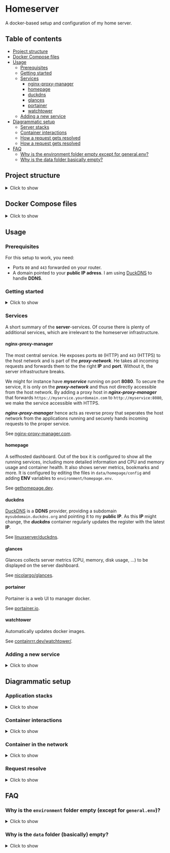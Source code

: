 # Homeserver

A docker-based setup and configuration of my home server.

<!-- TOC ignore:true -->
## Table of contents
<!-- TOC -->

- [Project structure](#project-structure)
- [Docker Compose files](#docker-compose-files)
- [Usage](#usage)
    - [Prerequisites](#prerequisites)
    - [Getting started](#getting-started)
    - [Services](#services)
        - [nginx-proxy-manager](#nginx-proxy-manager)
        - [homepage](#homepage)
        - [duckdns](#duckdns)
        - [glances](#glances)
        - [portainer](#portainer)
        - [watchtower](#watchtower)
    - [Adding a new service](#adding-a-new-service)
- [Diagrammatic setup](#diagrammatic-setup)
    - [Server stacks](#server-stacks)
    - [Container interactions](#container-interactions)
    - [How a request gets resolved](#how-a-request-gets-resolved)
    - [How a request gets resolved](#how-a-request-gets-resolved)
- [FAQ](#faq)
    - [Why is the environment folder empty except for general.env?](#why-is-the-environment-folder-empty-except-for-generalenv)
    - [Why is the data folder basically empty?](#why-is-the-data-folder-basically-empty)

<!-- /TOC -->

## Project structure
<details>

<summary>Click to show</summary>


- `compose` contains docker-compose files for various services.
- `data` contains the data for the services.
- `environment` contains `.env` files for the services.

A service ***myService*** is defined in its docker-compose file `compose/myservice.yml`:

```yml
version: '3'
services:
    myservice:
        image: my/service:latest
        volumes:
            - ./data/myservice:/data
        env_file:
            - ./environment/myservice.env
```

It usually has a directory `data/myservice` that is mapped as a docker volume and an environment file `environment/myservice.env` that is given into the container.

</details>

## Docker Compose files
<details>

<summary>Click to show</summary>

A full-fledged docker compose file can look like this:

```yml
version: '3'

name: homeserver

services:

    myservice:
        image: my/service:latest
        container_name: myservice
        volumes:
            - ./data/myservice/config:/config
            - /some/other/directory/media:/media
        networks:
            - proxy-network
        env_file:
            - ./environment/general.env
            - ./environment/myservice.env
        healthcheck:
            test: curl --fail http://localhost:8080 || exit 1
            interval: 1m
            start_period: 20s
            timeout: 10s
            retries: 3

networks:
    proxy-network:
        external: true
```
- `name: homeserver` is set as the services, even if defined in different docker compose files, should belong to the same stack. Depending on how, when and from where the container is first started, compose might assign them to different stacks. `name: homeserver` overrides that behaviour and assigns all services to the ***homeserver*** stack

- `container_name: myservice`: for a more independent service, the container name will be ***myservice***; for containers that belong or are intended to be run together, they will be named ***purpose-service1***, ***purpose-service2*** and so on.

- While some services do not make use of any volumes, many need at least one volume to store their data or configuration, which will be stored in `data/myservice/config` and hence the volume mapping `./data/myservice/config:/config`. Some might have additional volumes, for instance some media directory `/some/other/directory/media:/media`. The idea is that all data that is needed for the home server setup to run is stored in `data`, while other data, for instance a directory with media, does not strictly belong to the home server setup, but are an independent data source.

- Many, if not almost all, containers are explicitly set to belong to the externally defined ***proxy-network***. This is due to the reverse-proxy setup of the home server and is explained in detail in section TODO.

- Almost all containers receive environment variables via the `general.env` file. This sets, amongst others, the appropriate timezone **TZ** and **UID** and **GID** for containers to be run as the user (and not **root**), which is universal for most containers. Containers that need specific **ENV** variables set (such as passwords, API-keys, ...), get, in addition, the file `environment/myservice.env` as input.

- `healthcheck` is set up with most containers as well; it monitors that the container is well (that the application running inside the container is responding to requests). Thus containers will show `Up 2 hours (healthy)` as status.
</details>

## Usage

### Prerequisites

For this setup to work, you need:

- Ports `80` and `443` forwarded on your router.
- A domain pointed to your **public IP adress**. I am using [DuckDNS](https://duckdns.org) to handle **DDNS**.

### Getting started
<details>

<summary>Click to show</summary>

- **Optional**:
    For the setup to work out of the box, the directory must be located at `\homeserver`.
    ```bash
    sudo cp -r homeserver /homeserver
    ```
    Feel free to skip this and adjust the filepaths throughout this project.

- **Optional**:
    Adjust `environment/general.env` to your UID/GID and timezone.

- **Optional**:
    If you are using (a subdomain of) [DuckDNS](https://duckdns.org), enter *subdomain* and *token* into `environment/duckdns.env`.

- Start essential ***server*** services.
    ```bash
    docker compose -f /homeserver/compose/server.yml up -d
    ```
    This should start, amongst others, ***nginx-proxy-manager***.

- You should now be able to access ***nginx-proxy-manager*** on [http://localhost:81](http://localhost:81). Create an account and login.

- There, you want to create a **SSL**-certificate for your subdomain(s) and point subdomains to the different services.
    - For ***nginx-proxy-manager*** itself, create a new proxy host and point the domain `proxy.yourdomain.duckdns.org` to `http://your-local-ip:81` and enable the SSL-certificate. Now you should be able to access the ***nginx-proxy-manager*** at `proxy.yourdomain.duckdns.org`.

    - Other services that are running on the ***proxy-network*** can be added similarly, by pointing `myservice.yourdomain.duckdns.org` to `http://containername:portnumber`.

    - Services that are running in `network_mode: host` (or not in a container but natively on the host) can be added by using the servers ***local IP***, similarly to ***nginx-proxy-manager***.

- **Optional**:
    To use the convient dashboard, provided by ***homepage***, add the file `environment/homepage.env`. Take a look and adjust the configurations in `data/homepage/config`. There ***ENV*** variables, like `HOMEPAGE_VAR_NPM_URL`, are used. For them to resolve properly, add them in `environment/homepage.env` and rereate the ***server-homepage*** container. If you point the ***homepage*** container to an URL like `dashboard.yourdomain.duckdns.org` you get a neat dashboard showing running services, docker stats and server metrics.

</details>

### Services

A short summary of the **server**-services. Of course there is plenty of additional services, which are irrelevant to the homeserver infrastructure.

#### nginx-proxy-manager
The most central service. He exposes ports `80` (HTTP) and `443` (HTTPS) to the host network and is part of the ***proxy-network***. He takes all incoming requests and forwards them to the the right **IP** and **port**. Without it, the server infrastructure breaks.

We might for instance have ***myservice*** running on port **8080**. To secure the service, it is only on the ***proxy-network*** and thus not directly accessible from the host network.
By adding a proxy host in ***nginx-proxy-manager*** that forwards `https://myservice.yourdomain.com` to `http://myservice:8080`, we make the service accessible with HTTPS.

***nginx-proxy-manager*** hence acts as reverse proxy that seperates the host network from the applications running and securely hands incoming requests to the proper service.

See [nginx-proxy-manager.com](https://nginxproxymanager.com/).

#### homepage
A selfhosted dashboard. Out of the box it is configured to show all the running services, including more detailed information and CPU and memory usage and container health. It also shows server metrics, bookmarks and more. It is configured by editing the files in `data/homepage/config` and adding **ENV** variables to `environment/homepage.env`.

See [gethomepage.dev](https://gethomepage.dev/).

#### duckdns
[DuckDNS](https://duckdns.org) is a **DDNS** provider, providing a subdomain `mysubdomain.duckdns.org` and pointing it to my **public IP**. As this **IP** might change, the ***duckdns*** container regularly updates the register with the latest **IP**.

See [linuxserver/duckdns](https://hub.docker.com/r/linuxserver/duckdns).

#### glances
Glances collects server metrics (CPU, memory, disk usage, ...) to be displayed on the server dashboard.

See [nicolargo/glances](https://github.com/nicolargo/glances).


#### portainer
Portainer is a web UI to manager docker.

See [portainer.io](https://www.portainer.io/).

#### watchtower
Automatically updates docker images.

See [containrrr.dev/watchtower/](https://containrrr.dev/watchtower/).

### Adding a new service
<details>
<summary>Click to show</summary>

To add a new service to the setup, you create a new docker compose file `compose/myservice.yml`.

- Add `name: homeserver` for the service to be part of the stack

- Add `container_name: myservice` to easily identify the container

- Make sure to add the container to the ***proxy-network*** by adding
    ```yml
    networks:
        proxy-network:
            external: true
    ```
    to the file and
    ```yml
    networks:
      - proxy-network
    ```
    to the service

- Add a custom healthcheck if wanted or needed

Lets say the service needs to persist data (a directory called `appdata`) and environment variables (`DB_USER` and `DB_PASSWORD`).

- Create the folder `data/myservice/appdata`
- Add the line `- ./data/myservice/appdata:/appdata` under `volumes` in `compose/myservice.yml`
- Create the file `environment/myservice.env`
- Add the lines `DB_USER=myuser` and `DB_PASSWORS=mysecretpass` to `environment/myservice.env`
- Add `- ./environment/myservice.env` under `env_file` in `compose/myservice.yml`


You can now run the container for the first time:

```bash
$ docker compose -f compose/myservice.yml up -d
```

Now that the container is running, we want to access it. Lets say, the server runs a web interface on port 8080.

- Log into **nginx-proxy-manager**
- Navigate to *Proxy Hosts* -> *Add Proxy Host*
- Under *Domain Names* enter *myservice.example.com*
- Under *Forward Hostname/IP* enter *myservice*
- Under *Forward Port* enter *8080*
- Under *SSL* add a SSL Certificate, if wanted

Now the new service should be up and running and accessible under *myservice.example.com*.
</details>

## Diagrammatic setup

### Application stacks
<details>
<summary>Click to show</summary>

![Application stacks](/.diagrams/stack.png)
</details>

### Container interactions
<details>
<summary>Click to show</summary>

![Container interactions](/.diagrams/docker.png)
</details>

### Container in the network
<details>
<summary>Click to show</summary>

![Container in network](/.diagrams/network.png)
</details>

### Request resolve
<details>
<summary>Click to show</summary>

![Network request resolves](/.diagrams/resolve.png)
</details>

## FAQ

### Why is the `environment` folder empty (except for `general.env`)?
<details>
<summary>Click to show</summary>

Locally, this folder is not empy, but contains the `ENV` variables for the various services. That means usernames, passwords, urls, API-keys and more. So it needs to be adjusted per-case basis, is private and does not belong into a git repository.
</details>

### Why is the `data` folder (basically) empty?
<details>

<summary>Click to show</summary>

It is not empy, but contains the empty skeleton of my local directory structure. All of the directories `data/myservice` are mapped as docker volumes to some containers, which means they need to exists, for the container to run. They are (mostly) empty, as they contain the data of the running services, which does not belong (and does not fit) into a git repository.

(An exception is `data/homepage`), as it contains the (not private) configuration for the home server dashboard.
</details>


